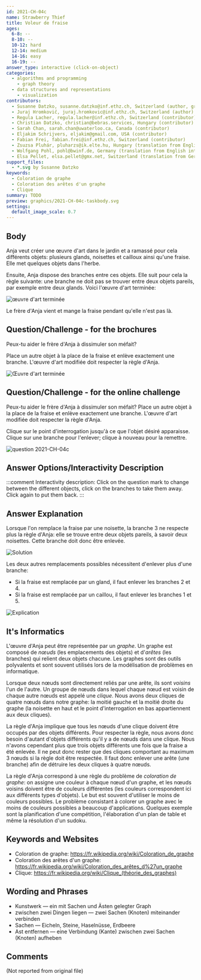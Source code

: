 ```yaml
---
id: 2021-CH-04c
name: Strawberry Thief
title: Voleur de fraise
ages:
  6-8: --
  8-10: --
  10-12: hard
  12-14: medium
  14-16: easy
  16-19: --
answer_type: interactive (click-on-object)
categories:
  - algorithms and programming
    - graph theory
  - data structures and representations
    - visualization
contributors:
  - Susanne Datzko, susanne.datzko@inf.ethz.ch, Switzerland (author, graphics)
  - Juraj Hromkovič, juraj.hromkovic@inf.ethz.ch, Switzerland (author)
  - Regula Lacher, regula.lacher@inf.ethz.ch, Switzerland (contributor)
  - Christian Datzko, christian@bebras.services, Hungary (contributor)
  - Sarah Chan, sarah.chan@uwaterloo.ca, Canada (contributor)
  - Eljakim Schrijvers, eljakim@gmail.com, USA (contributor)
  - Fabian Frei, fabian.frei@inf.ethz.ch, Switzerland (contributor)
  - Zsuzsa Pluhár, pluharzs@ik.elte.hu, Hungary (translation from English into German)
  - Wolfgang Pohl, pohl@bwinf.de, Germany (translation from English into German)
  - Elsa Pellet, elsa.pellet@gmx.net, Switzerland (translation from German into French)
support_files:
  - *.svg by Susanne Datzko
keywords:
  - Coloration de graphe
  - Coloration des arêtes d'un graphe
  - Clique
summary: TODO
preview: graphics/2021-CH-04c-taskbody.svg
settings:
  default_image_scale: 0.7
---
```



## Body

Anja veut créer une œuvre d'art dans le jardin et a ramassé pour cela différents objets: plusieurs glands, noisettes et cailloux ainsi qu'une fraise. Elle met quelques objets dans l'herbe.

Ensuite, Anja dispose des branches entre ces objets. Elle suit pour cela la règle suivante: une branche ne doit pas se trouver entre deux objets pareils, par exemple entre deux glands. Voici l'œuvre d'art terminée:

![](graphics/2021-CH-04c-taskbody.svg "œuvre d'art terminée")

Le frère d'Anja vient et mange la fraise pendant qu'elle n'est pas là.


## Question/Challenge - for the brochures

Peux-tu aider le frère d'Anja à dissimuler son méfait?

Place un autre objet à la place de la fraise et enlève exactement une branche. L'œuvre d'art modifiée doit respecter la règle d'Anja.

<!-- SD: Ist das ausreichend?-->

![](graphics/2021-CH-04c-question.svg "Œuvre d'art terminée")


## Question/Challenge - for the online challenge

Peux-tu aider le frère d'Anja à dissimuler son méfait? Place un autre objet à la place de la fraise et enlève exactement une branche. L'œuvre d'art modifiée doit respecter la règle d'Anja.

Clique sur le point d'interrogation jusqu'à ce que l'objet désiré apparaisse. Clique sur une branche pour l'enlever; clique à nouveau pour la remettre.

![](interactivity/2021-CH-04c-question-interactive.svg "question 2021-CH-04c")


## Answer Options/Interactivity Description

<!-- empty -->

:::comment
Interactivity description: Click on the question mark to change between the different objects, click on the branches to take them away. Click again to put them back.
:::


## Answer Explanation

Lorsque l'on remplace la fraise par une noisette, la branche 3 ne respecte plus la règle d'Anja: elle se trouve entre deux objets pareils, à savoir deux noisettes. Cette branche doit donc être enlevée. 

![](graphics/2021-CH-04c-solution.svg "Solution")

Les deux autres remplacements possibles nécessitent d'enlever plus d'une branche:
 - Si la fraise est remplacée par un gland, il faut enlever les branches 2 et 4.
 - Si la fraise est remplacée par un caillou, il faut enlever les branches 1 et 5.

 ![](graphics/2021-CH-04c-explanation-compatible.svg "Explication")


## It's Informatics

L'œuvre d'Anja peut être représentée par un _graphe_. Un graphe est composé de _nœuds_ (les emplacements des objets) et d'_arêtes_ (les branches) qui relient deux objets chacune. Les graphes sont des outils polyvalents et sont souvent utilisés lors de la modélisation de problèmes en informatique.

Lorsque deux nœuds sont directement reliés par une arête, ils sont _voisins_ l'un de l'autre. Un groupe de nœuds dans lequel chaque nœud est voisin de chaque autre nœuds est appelé une _clique_. Nous avons deux cliques de quatre nœuds dans notre graphe: la moitié gauche et la moitié droite du graphe (la noisette en haut et le point d'interrogation en bas appartiennent aux deux cliques).

La règle d'Anja implique que tous les nœuds d'une clique doivent être occupés par des objets différents. Pour respecter la règle, nous avons donc besoin d'autant d'objets différents qu'il y a de nœuds dans une clique. Nous n'avons cependant plus que trois objets différents une fois que la fraise a été enlevée. Il ne peut donc rester que des cliques comportant au maximum 3 nœuds si la règle doit être respectée. Il faut donc enlever une arête (une branche) afin de détruire les deux cliques à quatre nœuds.

La règle d'Anja correspond à une règle du problème de _coloration de graphe_: on assigne une couleur à chaque nœud d'un graphe, et les nœuds voisins doivent être de couleurs différentes (les couleurs correspondent ici aux différents types d'objets). Le but est souvent d'utiliser le moins de couleurs possibles. Le problème consistant à colorer un graphe avec le moins de couleurs possibles a beaucoup d'applications. Quelques exemple sont la planification d'une compétition, l'élaboration d'un plan de table et même la résolution d'un sudoku.


## Keywords and Websites

 - Coloration de graphe: https://fr.wikipedia.org/wiki/Coloration_de_graphe
 - Coloration des arêtes d'un graphe: https://fr.wikipedia.org/wiki/Coloration_des_arêtes_d%27un_graphe
 - Clique: https://fr.wikipedia.org/wiki/Clique_(théorie_des_graphes)


## Wording and Phrases

 - Kunstwerk — ein mit Sachen und Ästen gelegter Graph
 - zwischen zwei Dingen liegen — zwei Sachen (Knoten) miteinander verbinden
 - Sachen — Eicheln, Steine, Haselnüsse, Erdbeere
 - Ast entfernen — eine Verbindung (Kante) zwischen zwei Sachen (Knoten) aufheben


## Comments

(Not reported from original file)
